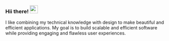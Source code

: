 ### Hii there! <img src="https://emojis.slackmojis.com/emojis/images/1536351075/4594/blob-wave.gif" width="25"/>

I like combining my technical knowledge with design to make beautiful and efficient applications. My goal is to build scalable and efficient software while providing engaging and flawless user experiences.

<!--
**sheesh-roo/sheesh-roo** is a ✨ _special_ ✨ repository because its `README.md` (this file) appears on your GitHub profile.

Here are some ideas to get you started:

- 🔭 I’m currently working on ...
- 🌱 I’m currently learning ...
- 👯 I’m looking to collaborate on ...
- 🤔 I’m looking for help with ...
- 💬 Ask me about ...
- 📫 How to reach me: ...
- 😄 Pronouns: ...
- ⚡ Fun fact: ...
-->
